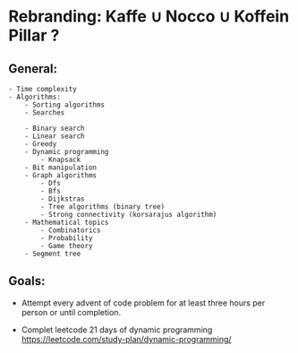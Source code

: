 # Rebranding: Kaffe ∪ Nocco ∪ Koffein Pillar ?

## General:

    - Time complexity
    - Algorithms:
        - Sorting algorithms
        - Searches

        - Binary search
        - Linear search
        - Greedy
        - Dynamic programming
            - Knapsack 
        - Bit manipulation
        - Graph algorithms
            - Dfs
            - Bfs
            - Dijkstras
            - Tree algorithms (binary tree)
            - Strong connectivity (korsarajus algorithm)
        - Mathematical topics
            - Combinatorics
            - Probability
            - Game theory
        - Segment tree

## Goals:

- Attempt every advent of code problem for at least three hours per person or until completion.

- Complet leetcode 21 days of dynamic programming https://leetcode.com/study-plan/dynamic-programming/

